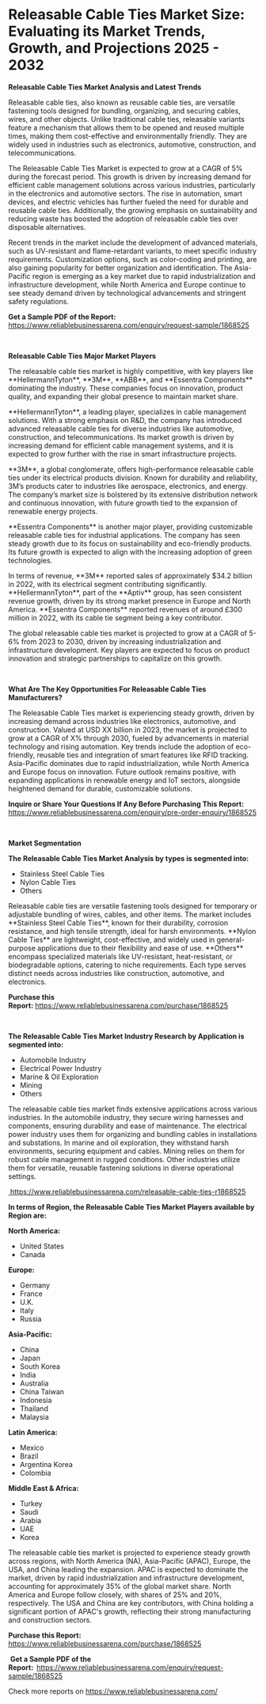 <p><h1>Releasable Cable Ties Market Size: Evaluating its Market Trends, Growth, and Projections 2025 - 2032</h1></p><p><strong>Releasable Cable Ties Market Analysis and Latest Trends</strong></p>
<p><p>Releasable cable ties, also known as reusable cable ties, are versatile fastening tools designed for bundling, organizing, and securing cables, wires, and other objects. Unlike traditional cable ties, releasable variants feature a mechanism that allows them to be opened and reused multiple times, making them cost-effective and environmentally friendly. They are widely used in industries such as electronics, automotive, construction, and telecommunications.</p><p>The Releasable Cable Ties Market is expected to grow at a CAGR of 5% during the forecast period. This growth is driven by increasing demand for efficient cable management solutions across various industries, particularly in the electronics and automotive sectors. The rise in automation, smart devices, and electric vehicles has further fueled the need for durable and reusable cable ties. Additionally, the growing emphasis on sustainability and reducing waste has boosted the adoption of releasable cable ties over disposable alternatives.</p><p>Recent trends in the market include the development of advanced materials, such as UV-resistant and flame-retardant variants, to meet specific industry requirements. Customization options, such as color-coding and printing, are also gaining popularity for better organization and identification. The Asia-Pacific region is emerging as a key market due to rapid industrialization and infrastructure development, while North America and Europe continue to see steady demand driven by technological advancements and stringent safety regulations.</p></p>
<p><strong>Get a Sample PDF of the Report:&nbsp;</strong> <a href="https://www.reliablebusinessarena.com/enquiry/request-sample/1868525?utm_campaign=2003&utm_medium=2&utm_source=Github&utm_content=ia&utm_term=25012025&utm_id=releasable-cable-ties">https://www.reliablebusinessarena.com/enquiry/request-sample/1868525</a></p>
<p>&nbsp;</p>
<p><strong>Releasable Cable Ties Major Market Players</strong></p>
<p><p>The releasable cable ties market is highly competitive, with key players like **HellermannTyton**, **3M**, **ABB**, and **Essentra Components** dominating the industry. These companies focus on innovation, product quality, and expanding their global presence to maintain market share.</p><p>**HellermannTyton**, a leading player, specializes in cable management solutions. With a strong emphasis on R&D, the company has introduced advanced releasable cable ties for diverse industries like automotive, construction, and telecommunications. Its market growth is driven by increasing demand for efficient cable management systems, and it is expected to grow further with the rise in smart infrastructure projects.</p><p>**3M**, a global conglomerate, offers high-performance releasable cable ties under its electrical products division. Known for durability and reliability, 3M’s products cater to industries like aerospace, electronics, and energy. The company’s market size is bolstered by its extensive distribution network and continuous innovation, with future growth tied to the expansion of renewable energy projects.</p><p>**Essentra Components** is another major player, providing customizable releasable cable ties for industrial applications. The company has seen steady growth due to its focus on sustainability and eco-friendly products. Its future growth is expected to align with the increasing adoption of green technologies.</p><p>In terms of revenue, **3M** reported sales of approximately $34.2 billion in 2022, with its electrical segment contributing significantly. **HellermannTyton**, part of the **Aptiv** group, has seen consistent revenue growth, driven by its strong market presence in Europe and North America. **Essentra Components** reported revenues of around £300 million in 2022, with its cable tie segment being a key contributor.</p><p>The global releasable cable ties market is projected to grow at a CAGR of 5-6% from 2023 to 2030, driven by increasing industrialization and infrastructure development. Key players are expected to focus on product innovation and strategic partnerships to capitalize on this growth.</p></p>
<p>&nbsp;</p>
<p><strong>What Are The Key Opportunities For Releasable Cable Ties Manufacturers?</strong></p>
<p><p>The Releasable Cable Ties market is experiencing steady growth, driven by increasing demand across industries like electronics, automotive, and construction. Valued at USD XX billion in 2023, the market is projected to grow at a CAGR of X% through 2030, fueled by advancements in material technology and rising automation. Key trends include the adoption of eco-friendly, reusable ties and integration of smart features like RFID tracking. Asia-Pacific dominates due to rapid industrialization, while North America and Europe focus on innovation. Future outlook remains positive, with expanding applications in renewable energy and IoT sectors, alongside heightened demand for durable, customizable solutions.</p></p>
<p><strong>Inquire or Share Your Questions If Any Before Purchasing This Report:</strong> <a href="https://www.reliablebusinessarena.com/enquiry/pre-order-enquiry/1868525?utm_campaign=2003&utm_medium=2&utm_source=Github&utm_content=ia&utm_term=25012025&utm_id=releasable-cable-ties">https://www.reliablebusinessarena.com/enquiry/pre-order-enquiry/1868525</a></p>
<p>&nbsp;</p>
<p><strong>Market Segmentation</strong></p>
<p><strong>The Releasable Cable Ties Market Analysis by types is segmented into:</strong></p>
<p><ul><li>Stainless Steel Cable Ties</li><li>Nylon Cable Ties</li><li>Others</li></ul></p>
<p><p>Releasable cable ties are versatile fastening tools designed for temporary or adjustable bundling of wires, cables, and other items. The market includes **Stainless Steel Cable Ties**, known for their durability, corrosion resistance, and high tensile strength, ideal for harsh environments. **Nylon Cable Ties** are lightweight, cost-effective, and widely used in general-purpose applications due to their flexibility and ease of use. **Others** encompass specialized materials like UV-resistant, heat-resistant, or biodegradable options, catering to niche requirements. Each type serves distinct needs across industries like construction, automotive, and electronics.</p></p>
<p><strong>Purchase this Report:&nbsp;</strong><a href="https://www.reliablebusinessarena.com/purchase/1868525?utm_campaign=2003&utm_medium=2&utm_source=Github&utm_content=ia&utm_term=25012025&utm_id=releasable-cable-ties">https://www.reliablebusinessarena.com/purchase/1868525</a></p>
<p>&nbsp;</p>
<p><strong>The Releasable Cable Ties Market Industry Research by Application is segmented into:</strong></p>
<p><ul><li>Automobile Industry</li><li>Electrical Power Industry</li><li>Marine & Oil Exploration</li><li>Mining</li><li>Others</li></ul></p>
<p><p>The releasable cable ties market finds extensive applications across various industries. In the automobile industry, they secure wiring harnesses and components, ensuring durability and ease of maintenance. The electrical power industry uses them for organizing and bundling cables in installations and substations. In marine and oil exploration, they withstand harsh environments, securing equipment and cables. Mining relies on them for robust cable management in rugged conditions. Other industries utilize them for versatile, reusable fastening solutions in diverse operational settings.</p></p>
<p><a href="https://www.reliablebusinessarena.com/releasable-cable-ties-r1868525?utm_campaign=2003&utm_medium=2&utm_source=Github&utm_content=ia&utm_term=25012025&utm_id=releasable-cable-ties">&nbsp;https://www.reliablebusinessarena.com/releasable-cable-ties-r1868525</a></p>
<p><strong>In terms of Region, the Releasable Cable Ties Market Players available by Region are:</strong></p>
<p>
    <p> <strong> North America: </strong>
        <ul>
            <li>United States</li>
            <li>Canada</li>
        </ul>
        </p> 
    <p> <strong> Europe: </strong>
        <ul>
            <li>Germany</li>
            <li>France</li>
            <li>U.K.</li>
            <li>Italy</li>
            <li>Russia</li>
        </ul>
        </p> 
    <p> <strong> Asia-Pacific: </strong>
        <ul>
            <li>China</li>
            <li>Japan</li>
            <li>South Korea</li>
            <li>India</li>
            <li>Australia</li>
            <li>China Taiwan</li>
            <li>Indonesia</li>
            <li>Thailand</li>
            <li>Malaysia</li>
        </ul>
        </p> 
    <p> <strong> Latin America: </strong>
        <ul>
            <li>Mexico</li>
            <li>Brazil</li>
            <li>Argentina Korea</li>
            <li>Colombia</li>
        </ul>
        </p> 
    <p> <strong> Middle East & Africa: </strong>
        <ul>
            <li>Turkey</li>
            <li>Saudi</li>
            <li>Arabia</li>
            <li>UAE</li>
            <li>Korea</li>
        </ul>
    </p>
    </p>
<p><p>The releasable cable ties market is projected to experience steady growth across regions, with North America (NA), Asia-Pacific (APAC), Europe, the USA, and China leading the expansion. APAC is expected to dominate the market, driven by rapid industrialization and infrastructure development, accounting for approximately 35% of the global market share. North America and Europe follow closely, with shares of 25% and 20%, respectively. The USA and China are key contributors, with China holding a significant portion of APAC's growth, reflecting their strong manufacturing and construction sectors.</p></p>
<p><strong>Purchase this Report: </strong><a href="https://www.reliablebusinessarena.com/purchase/1868525?utm_campaign=2003&utm_medium=2&utm_source=Github&utm_content=ia&utm_term=25012025&utm_id=releasable-cable-ties">https://www.reliablebusinessarena.com/purchase/1868525</a></p>
<p>&nbsp;<strong>Get a Sample PDF of the Report:&nbsp;&nbsp;</strong><a href="https://www.reliablebusinessarena.com/enquiry/request-sample/1868525?utm_campaign=2003&utm_medium=2&utm_source=Github&utm_content=ia&utm_term=25012025&utm_id=releasable-cable-ties">https://www.reliablebusinessarena.com/enquiry/request-sample/1868525</a></p>
<p><strong></strong></p>
<p>Check more reports on <a href="https://www.reliablebusinessarena.com/?utm_campaign=2003&utm_medium=2&utm_source=Github&utm_content=ia&utm_term=25012025&utm_id=releasable-cable-ties">https://www.reliablebusinessarena.com/</a></p>